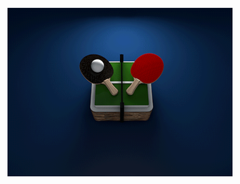 <p><img align="centre" src = "https://github.com/Suman-Adhikary/Ping-Pong/blob/main/Pong.gif" /></p>
